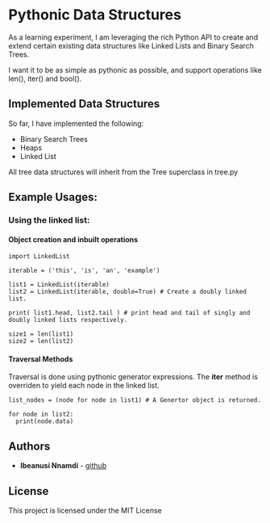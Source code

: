# Pythonic Data Structures

As a learning experiment, I am leveraging the rich Python API to create and extend certain existing data structures like Linked Lists and Binary Search Trees.

I want it to be as simple as pythonic as possible, and support operations like len(), iter() and bool().

## Implemented Data Structures
So far, I have implemented the following:
* Binary Search Trees
* Heaps
* Linked List

All tree data structures will inherit from the Tree superclass in tree.py

## Example Usages:
### Using the linked list:

#### Object creation and inbuilt operations

```
import LinkedList

iterable = ('this', 'is', 'an', 'example')

list1 = LinkedList(iterable)
list2 = LinkedList(iterable, double=True) # Create a doubly linked list.

print( list1.head, list2.tail ) # print head and tail of singly and doubly linked lists respectively.

size1 = len(list1)
size2 = len(list2)

```

#### Traversal Methods
Traversal is done using pythonic generator expressions. The __iter__ method is overriden to yield each node in the linked list.

```
list_nodes = (node for node in list1) # A Genertor object is returned.

for node in list2:
  print(node.data)
```

## Authors

* **Ibeanusi Nnamdi** - [github](https://github.com/nnamdiib)

## License

This project is licensed under the MIT License
